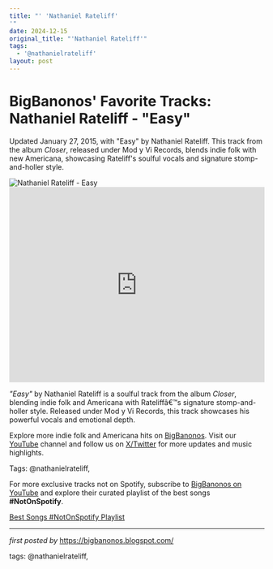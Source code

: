 ```yaml
---
title: "' 'Nathaniel Rateliff'
'"
date: 2024-12-15
original_title: "'Nathaniel Rateliff'"
tags:
  - '@nathanielrateliff'
layout: post
---
```

<!-- Post Title -->
<h1 >BigBanonos' Favorite Tracks: Nathaniel Rateliff - "Easy"</h1> <!-- Introductory Text -->
<p >Updated January 27, 2015, with "Easy" by Nathaniel Rateliff. This track from the album <em>Closer</em>, released under Mod y Vi Records, blends indie folk with new Americana, showcasing Rateliff's soulful vocals and signature stomp-and-holler style.</p> <!-- Featured Image -->
<div > <img src="https://upload.wikimedia.org/wikipedia/commons/5/57/Nathaniel_Rateliff-11_%2845812453354%29_%28cropped%29.jpg" alt="Nathaniel Rateliff - Easy" />
</div> <!-- YouTube Video Embed -->
<div > <iframe width="100%" height="385" src="https://www.youtube.com/embed/TXoqYmtTT-0" title="Nathaniel Rateliff - Easy - Daytrotter Session" frameborder="0" allow="accelerometer; autoplay; clipboard-write; encrypted-media; gyroscope; picture-in-picture; web-share" referrerpolicy="strict-origin-when-cross-origin" allowfullscreen></iframe>
</div> <!-- Song Information -->
<div > <p><em>"Easy"</em> by Nathaniel Rateliff is a soulful track from the album <em>Closer</em>, blending indie folk and Americana with Rateliffâ€™s signature stomp-and-holler style. Released under Mod y Vi Records, this track showcases his powerful vocals and emotional depth.</p>
</div> <!-- Footer Links -->
<div > <p>Explore more indie folk and Americana hits on <a href="https://bigbanonos.blogspot.com/" target="_blank">BigBanonos</a>. Visit our <a href="https://www.youtube.com/@BigBanonos" target="_blank">YouTube</a> channel and follow us on <a href="https://x.com/bigbanonos" target="_blank">X/Twitter</a> for more updates and music highlights.</p>
</div> <!-- Tags -->
<p >Tags: @nathanielrateliff,</p>


<!--Subscribe and Playlist Links-->
<div>
    <p>For more exclusive tracks not on Spotify, subscribe to <a href="https://www.youtube.com/@BigBanonos" target="_blank">BigBanonos on YouTube</a> and explore their curated playlist of the best songs <strong>#NotOnSpotify</strong>.</p>
    <p><a href="https://www.youtube.com/playlist?list=PLtuNtuTatqI0kFahUCbtbfenC_ET5O_tr" target="_blank">Best Songs #NotOnSpotify Playlist<br /></a></p></div>

<hr />

<p><em>first posted by</em> <a href="https://bigbanonos.blogspot.com/" rel="noopener" target="_new">https://bigbanonos.blogspot.com/</a></p>

<p>tags: @nathanielrateliff,</p>
